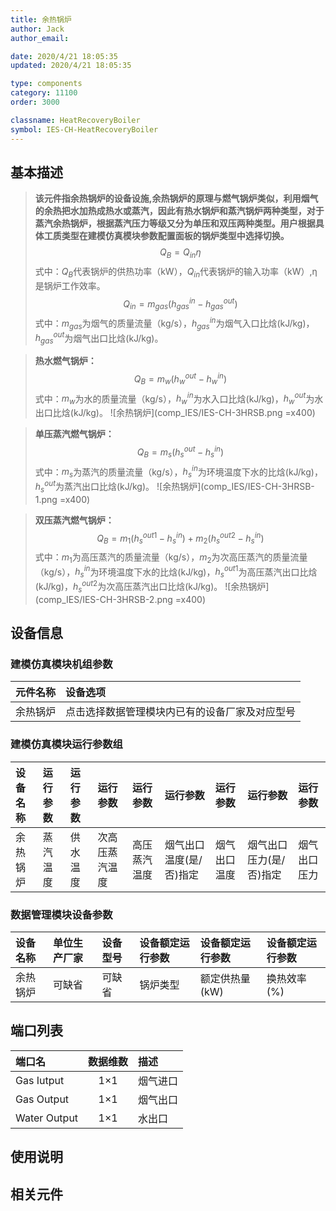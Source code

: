 ```yaml
---
title: 余热锅炉
author: Jack
author_email:

date: 2020/4/21 18:05:35
updated: 2020/4/21 18:05:35

type: components
category: 11100
order: 3000

classname: HeatRecoveryBoiler
symbol: IES-CH-HeatRecoveryBoiler
---
```

## 基本描述

> **该元件指余热锅炉的设备设施,余热锅炉的原理与燃气锅炉类似，利用烟气的余热把水加热成热水或蒸汽，因此有热水锅炉和蒸汽锅炉两种类型，对于蒸汽余热锅炉，根据蒸汽压力等级又分为单压和双压两种类型。用户根据具体工质类型在建模仿真模块参数配置面板的锅炉类型中选择切换。**
> $$Q_{B} = Q_{in}\eta$$
> 式中：$Q_{B}$代表锅炉的供热功率（kW），$Q_{in}$代表锅炉的输入功率（kW）,η是锅炉工作效率。
> $$Q_{in} = m_{gas}(h_{gas}^{in}-h_{gas}^{out})$$
> 式中：$m_{gas}$为烟气的质量流量（kg/s），$h_{gas}^{in}$为烟气入口比焓(kJ/kg)，$h_{gas}^{out}$为烟气出口比焓(kJ/kg)。

> **热水燃气锅炉：**
> $$Q_{B} = m_w(h_w^{out}-h_w^{in})$$
> 式中：$m_w$为水的质量流量（kg/s），$h_w^{in}$为水入口比焓(kJ/kg)，$h_w^{out}$为水出口比焓(kJ/kg)。
> ![余热锅炉](comp_IES/IES-CH-3HRSB.png =x400)

> **单压蒸汽燃气锅炉：**
> $$Q_{B} = m_s(h_s^{out}-h_s^{in})$$
> 式中：$m_s$为蒸汽的质量流量（kg/s），$h_s^{in}$为环境温度下水的比焓(kJ/kg)，$h_s^{out}$为蒸汽出口比焓(kJ/kg)。
> ![余热锅炉](comp_IES/IES-CH-3HRSB-1.png =x400)

> **双压蒸汽燃气锅炉：**
> $$Q_{B} = m_1(h_s^{out1}-h_s^{in})+m_2(h_s^{out2}-h_s^{in})$$
> 式中：$m_1$为高压蒸汽的质量流量（kg/s），$m_2$为次高压蒸汽的质量流量（kg/s），$h_s^{in}$为环境温度下水的比焓(kJ/kg)，$h_s^{out1}$为高压蒸汽出口比焓(kJ/kg)，$h_s^{out2}$为次高压蒸汽出口比焓(kJ/kg)。
> ![余热锅炉](comp_IES/IES-CH-3HRSB-2.png =x400)

## 设备信息

### 建模仿真模块机组参数
| 元件名称 | 设备选项 |
| :--- | :--- |
| 余热锅炉 |  点击选择数据管理模块内已有的设备厂家及对应型号 |

### 建模仿真模块运行参数组
| 设备名称 |  运行参数  |  运行参数  |  运行参数  |  运行参数  |  运行参数  |  运行参数  |  运行参数  |  运行参数  |
| :--- | :--- | :--- | :--- | :--- | :--- | :--- | :--- | :--- |
| 余热锅炉 |  蒸汽温度  |  供水温度  |  次高压蒸汽温度  |  高压蒸汽温度 | 烟气出口温度(是/否)指定 |  烟气出口温度  | 烟气出口压力(是/否)指定 |  烟气出口压力  |

### 数据管理模块设备参数
| 设备名称 | 单位生产厂家 | 设备型号 | 设备额定运行参数 | 设备额定运行参数 | 设备额定运行参数 |
| :--- | :--- | :--- | :--- | :--- | :--- |
| 余热锅炉 |  可缺省 | 可缺省 | 锅炉类型 | 额定供热量(kW) | 换热效率(%) |

## 端口列表
| 端口名 | 数据维数 | 描述 |
| :--- | :--:  | :--- |
|  Gas Iutput  | 1×1  | 烟气进口  |
|  Gas Output  | 1×1  | 烟气出口  |
|  Water Output  | 1×1  | 水出口  |


## 使用说明



## 相关元件